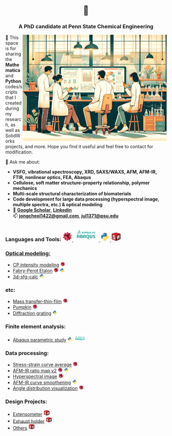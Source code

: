 
<h1 align="center">👋</h1>
<h3 align="center">A PhD candidate at Penn State Chemical Engineering</h3>
<img align="right" alt="Coding" width="450" src="https://github.com/JasonL1422/Images/blob/main/main3.png">

🌱 This space is for sharing the **Mathematica** and **Python** codes/scripts that I created during my research, as well as SolidWorks projects, and more. Hope you find it useful and feel free to contact for modification.

💬 Ask me about:
- **VSFG, vibrational spectroscopy, XRD, SAXS/WAXS, AFM, AFM-IR, FTIR, nonlinear optics, FEA, Abaqus**
- **Cellulose, soft matter structure-property relationship, polymer mechanics**
- **Multi-scale structural characterization of biomaterials**
- **Code development for large data processing (hyperspectral image, multiple spectra, etc.) & optical modeling**
- 🔬 **[Google Scholar](https://scholar.google.com/citations?user=D79p8IoAAAAJ&hl=en&oi=ao)**, **[Linkedin](http://www.linkedin.com/in/jongcheol-lee2)**  
📫 **jongcheol1422@gmail.com**, **jul1371@psu.edu**

<h3 align="left">Languages and Tools:
  <a href="https://www.wolfram.com/mathematica" target="_blank" rel="noreferrer">
    <img src="https://github.com/JasonL1422/Images/blob/main/mathematica.png" alt="Mathematica" width="30" >
        <a href="https://www.3ds.com/products/simulia/abaqus" target="_blank" rel="noreferrer">
    <img src="https://github.com/JasonL1422/Images/blob/main/Abaqus.png" alt="Abaqus" width="80"/>
        <a href="https://www.python.org" target="_blank" rel="noreferrer">
    <img src="https://raw.githubusercontent.com/devicons/devicon/master/icons/python/python-original.svg" alt="python" width="30"/>
        <a href="https://www.solidworks.com" target="_blank" rel="noreferrer">
    <img src="https://github.com/JasonL1422/Images/blob/main/sw2.png" alt="SolidWorks" width="32"/>
</h3>

<h3 align="left"> Optical modeling:</h3>
<ul>
    <li>
      <a href="https://github.com/JasonL1422/Optical-modeling-for-crossed-polarization-microscopy-intensity/blob/main/README.md">CP intensity modeling</a>
      <img src="https://github.com/JasonL1422/Images/blob/main/mathematica.png" alt="Mathematica" width="15">
    </li>
    <li>
      <a href="https://github.com/JasonL1422/Fabry-Perot-Etalon/blob/main/README.md">Fabry-Perot Etalon</a>
      <img src="https://github.com/JasonL1422/Images/blob/main/mathematica.png" alt="Mathematica" width="15">
      <img src="https://raw.githubusercontent.com/devicons/devicon/master/icons/python/python-original.svg" alt="python" width="15"/>
    </li>
    <li>
      <a href="https://github.com/JasonL1422/3d-sfg-cal/blob/main/README.md">3d-sfg-calc</a>
      <img src="https://raw.githubusercontent.com/devicons/devicon/master/icons/python/python-original.svg" alt="python" width="15"/>
    </li>
</ul>

<h3 align="left"> etc:</h3>
<ul>
    <li>
      <a href="https://github.com/JasonL1422/mass-transfer-through-a-thin-film/blob/main/README.md">Mass transfer-thin-film</a>
      <img src="https://github.com/JasonL1422/Images/blob/main/mathematica.png" alt="Mathematica" width="15">
    </li>
    <li>
      <a href="https://github.com/JasonL1422/pumpkin/blob/main/README.md">Pumpkin</a>
      <img src="https://github.com/JasonL1422/Images/blob/main/mathematica.png" alt="Mathematica" width="15">
    </li>
    <li>
      <a href="https://github.com/JasonL1422/diffraction-grating/blob/main/README.md">Diffraction grating</a>
      <img src="https://raw.githubusercontent.com/devicons/devicon/master/icons/python/python-original.svg" alt="python" width="15"/>
    </li>

</ul>



<h3 align="left"> Finite element analysis:</h3>
<ul>
    <li>
      <a href="https://github.com/JasonL1422/Py-script-for-FEA-in-Abaqus/blob/main/README.md">Abaqus parametric study</a>
      <img src="https://raw.githubusercontent.com/devicons/devicon/master/icons/python/python-original.svg" alt="python" width="15"/>
      <img src="https://github.com/JasonL1422/Images/blob/main/Abaqus.png" alt="Abaqus" width="40"/>
    </li>
</ul>

<h3 align="left">Data processing:</h3>
<ul>
    <li>
      <a href="https://github.com/JasonL1422/Avg_stress-strain_interpolation/blob/main/README.md">Stress-strain curve average</a>
      <img src="https://github.com/JasonL1422/Images/blob/main/mathematica.png" alt="Mathematica" width="15">    
    </li>
    <li>
      <a href="https://github.com/JasonL1422/AFM-IR-ratiomap-v2/blob/main/README.md">AFM-IR ratio map v2</a>
      <img src="https://github.com/JasonL1422/Images/blob/main/mathematica.png" alt="Mathematica" width="15">
      <img src="https://raw.githubusercontent.com/devicons/devicon/master/icons/python/python-original.svg" alt="python" width="15"/>
    </li>
    <li>
      <a href="https://github.com/JasonL1422/hyperspectral-image-data-processing-through-Mathematica/blob/main/README.md">Hyperspectral image</a>
      <img src="https://github.com/JasonL1422/Images/blob/main/mathematica.png" alt="Mathematica" width="15">
    </li>
    <li>
      <a href="https://github.com/JasonL1422/AFM-IR-spectra-smoothening/blob/main/README.md">AFM-IR curve smoothening</a>
      <img src="https://raw.githubusercontent.com/devicons/devicon/master/icons/python/python-original.svg" alt="python" width="15"/>
    </li>
    <li>
      <a href="https://github.com/JasonL1422/fiber-distribution/blob/main/README.md">Angle distribution visualization</a>
      <img src="https://github.com/JasonL1422/Images/blob/main/mathematica.png" alt="Mathematica" width="15">
    </li>
</ul>

<h3 align="left">Design Projects:</h3>
<ul>
    <li>
      <a href="https://github.com/JasonL1422/Extensometer/blob/main/README.md">Extensometer</a>
      <img src="https://github.com/JasonL1422/Images/blob/main/sw2.png" alt="SolidWorks" width="20"/>
    </li>
    <li>
      <a href="https://github.com/JasonL1422/Exhaust-holder/blob/main/README.md">Exhaust holder</a>
      <img src="https://github.com/JasonL1422/Images/blob/main/sw2.png" alt="SolidWorks" width="20"/>
    </li>
    <li>
      <a href="https://github.com/JasonL1422/SolidWorks-CAD/blob/main/README.md">Others</a>
      <img src="https://github.com/JasonL1422/Images/blob/main/sw2.png" alt="SolidWorks" width="20"/>
    </li>
</ul>

</body>
</html>
